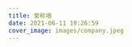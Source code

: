```yaml
---
title: 爱称墙
date: 2021-06-11 19:26:59
cover_image: images/company.jpeg
---
```


<body>
  <div id="nickname">
  </div>
  <script>
    const NICKNAMES = [
      { name: '小青' },
      { name: '疼疼' },
      { name: '涂尔巴' },
      { name: '冲儿' },
      { name: '胡子妹妹' },
      { name: '可达鸭' },
      { name: '巴nia个' },
      { name: '点头小子' },
      { name: '大阿哥' },
      { name: '死鸡仔' },
    ];
    var RootNode = document.querySelector('#nickname');
    for(var i = 0; i < NICKNAMES.length; i++) {
      var cube = document.createElement('div');
      cube.setAttribute('class','namecube');
      // 序号
      var labelNode = document.createElement('label');
      labelNode.innerText = i + 1;
      cube.appendChild(labelNode);
      // 名称
      var nameNode = document.createElement('span');
      nameNode.innerText = NICKNAMES[i].name;
      cube.appendChild(nameNode);
      // 名称块插入展示页面
      RootNode.appendChild(cube);
    }
  </script>
  <style>
    .namecube {
      display: flex;
      justify-content: space-between;
      margin-bottom: 15px;
      border-radius: 5px;
      box-shadow: rgba(0,0,0,.2) 0 1px 5px 0px;
      line-height: 54px;
      font-size: 26px;
    }
    .namecube label {
      min-width: 60px;
      padding: 0 15px;
	    font-family: 'slidefu';
    }
    .namecube span {
      font-size: 26px;
	    font-family: 'slidefu';
      padding-right: 15px;
    }
  </style>
</body>
